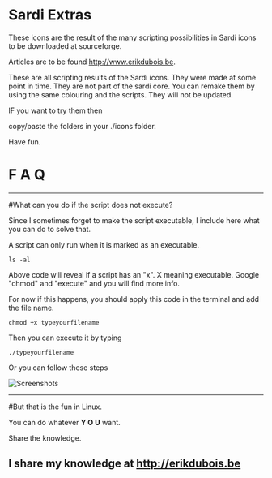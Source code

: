# Sardi Extras

These icons are the result of the many scripting possibilities in Sardi icons to be downloaded at sourceforge.

Articles are to be found http://www.erikdubois.be.

These are all scripting results of the Sardi icons. They were made at some point in time. They are not part of the sardi core.
You can remake them by using the same colouring and the scripts. They will not be updated.

IF you want to try them then 

copy/paste the folders in your ./icons folder.

Have fun.

# F  A  Q
--------------------

#What can you do if the script does not execute?

Since I sometimes forget to make the script executable, I include here what you can do to solve that.

A script can only run when it is marked as an executable.

	ls -al 

Above code will reveal if a script has an "x". X meaning executable.
Google "chmod" and "execute" and you will find more info.

For now if this happens, you should apply this code in the terminal and add the file name.

	chmod +x typeyourfilename

Then you can execute it by typing

	./typeyourfilename

Or you can follow these steps

![Screenshots](http://i.imgur.com/vXsOaFL.gif)


-------------------------------------------------
#But that is the fun in Linux.

You can do whatever <b>Y O U</b> want.

Share the knowledge.

I share my knowledge at http://erikdubois.be
--------------------------------------------------




